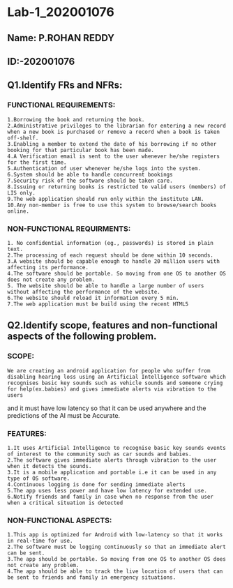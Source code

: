 # Lab-1_202001076

## Name: P.ROHAN REDDY
## ID:-202001076

## Q1.Identify FRs and NFRs:
### FUNCTIONAL REQUIREMENTS:
    1.Borrowing the book and returning the book.
    2.Administrative privileges to the librarian for entering a new record when a new book is purchased or remove a record when a book is taken off-shelf.
    3.Enabling a member to extend the date of his borrowing if no other booking for that particular book has been made.
    4.A Verification email is sent to the user whenever he/she registers for the first time.
    5.Authentication of user whenever he/she logs into the system.
    6.System should be able to handle concurrent bookings
    7.Security risk of the software should be taken care. 
    8.Issuing or returning books is restricted to valid users (members) of LIS only.
    9.The web application should run only within the institute LAN.
    10.Any non-member is free to use this system to browse/search books online.

### NON-FUNCTIONAL REQUIRMENTS:
    1. No confidential information (eg., passwords) is stored in plain text.
    2.The processing of each request should be done within 10 seconds.
    3.A website should be capable enough to handle 20 million users with affecting its performance.
    4.The software should be portable. So moving from one OS to another OS does not create any problem.
    5. The website should be able to handle a large number of users without affecting the performance of the website.
    6.The website should reload it information every 5 min.
    7.The web application must be build using the recent HTML5
 
 
## Q2.Identify scope, features and non-functional aspects of the following problem.
### SCOPE:
    We are creating an android application for people who suffer from disabling hearing loss using an Artificial Intelligence software which recognises basic key sounds such as vehicle sounds and someone crying for help(ex.babies) and gives immediate alerts via vibration to the users 
  and it must have low latency so that it can be used anywhere and the predictions of the AI must be Accurate.
  
### FEATURES:
    1.It uses Artificial Intelligence to recognise basic key sounds events of interest to the community such as car sounds and babies.
    2.The software gives immediate alerts through vibration to the user when it detects the sounds.
    3.It is a mobile application and portable i.e it can be used in any type of OS software.
    4.Continuous logging is done for sending immediate alerts
    5.The app uses less power and have low latency for extended use.
    6.Notify friends and family in case when no response from the user when a critical situation is detected
  
### NON-FUNCTIONAL ASPECTS:
    1.This app is optimized for Android with low-latency so that it works in real-time for use.
    2.The software must be logging continuously so that an immediate alert can be sent.
    3.The app should be portable. So moving from one OS to another OS does not create any problem.
    4.The app should be able to track the live location of users that can be sent to friends and family in emergency situations.
  

